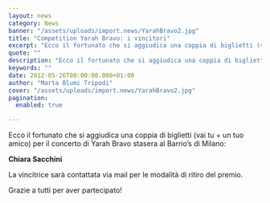 ```yaml
---
layout: news
category: News
banner: "/assets/uploads/import.news/YarahBravo2.jpg"
title: "Competition Yarah Bravo: i vincitori"
excerpt: "Ecco il fortunato che si aggiudica una coppia di biglietti (vai tu + un tuo amico) per il concerto di Yarah Bravo stasera al Barrio’s di Milano: Chiara Sacchini La vincitrice sarà contattata via mail per le modalità di ritiro del premio. Grazie a tutti per aver partecipato!"
quote: ""
description: "Ecco il fortunato che si aggiudica una coppia di biglietti (vai tu + un tuo amico) per il concerto di Yarah Bravo stasera al Barrio’s di Milano: Chiara Sacchini La vincitrice sarà contattata via mail per le modalità di ritiro del premio. Grazie a tutti per aver partecipato!"
keywords: ""
date: 2012-05-26T00:00:00.000+01:00
author: "Marta Blumi Tripodi"
cover: "/assets/uploads/import.news/YarahBravo2.jpg"
pagination:
  enabled: true

---
```


Ecco il fortunato che si aggiudica una coppia di biglietti (vai tu + un tuo amico) per il concerto di Yarah Bravo stasera al Barrio’s di Milano:

**Chiara Sacchini**

La vincitrice sarà contattata via mail per le modalità di ritiro del premio.

Grazie a tutti per aver partecipato!